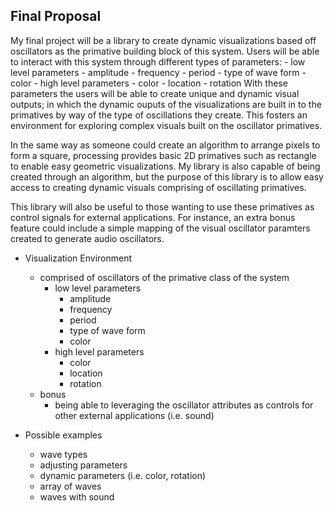 ## Final Proposal

My final project will be a library to create dynamic visualizations based off oscillators as the primative building block of this system. Users will be able to interact with this system through different types of parameters: 
		- low level parameters
			- amplitude
			- frequency
			- period
			- type of wave form
			- color
		- high level parameters
			- color
			- location
			- rotation
With these parameters the users will be able to create unique and dynamic visual outputs; in which the dynamic ouputs of the visualizations are built in to the primatives by way of the type of oscillations they create. This fosters an environment for exploring complex visuals built on the oscillator primatives.

In the same way as someone could create an algorithm to arrange pixels to form a square, processing provides basic 2D primatives such as rectangle to enable easy geometric visualizations. My library is also capable of being created through an algorithm, but the purpose of this library is to allow easy access to creating dynamic visuals comprising of oscillating primatives. 

This library will also be useful to those wanting to use these primatives as control signals for external applications. For instance, an extra bonus feature could include a simple mapping of the visual oscillator paramters created to generate audio oscillators. 

- Visualization Environment
	- comprised of oscillators of the primative class of the system
		- low level parameters
			- amplitude
			- frequency
			- period
			- type of wave form
			- color
		- high level parameters
			- color
			- location
			- rotation
	- bonus
		- being able to leveraging the oscillator attributes as controls for other external applications (i.e. sound)

- Possible examples
	- wave types
	- adjusting parameters
	- dynamic parameters (i.e. color, rotation)
	- array of waves
	- waves with sound











